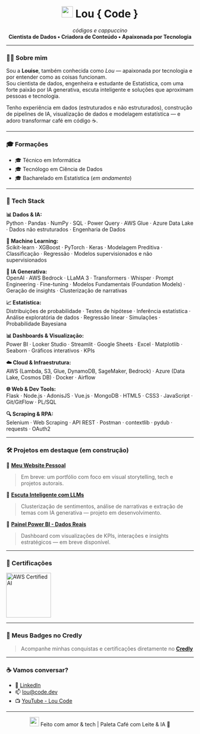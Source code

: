 <h1 align="center">
  <img src="https://img.icons8.com/ios-filled/50/d8a39d/coffee.png" width="30"/>
  Lou { Code }
</h1>

<p align="center">
  <em>códigos e cappuccino</em><br/>
  <strong>Cientista de Dados • Criadora de Conteúdo • Apaixonada por Tecnologia</strong>
</p>

---

### 👩‍💻 Sobre mim

Sou a **Louise**, também conhecida como *Lou* — apaixonada por tecnologia e por entender como as coisas funcionam.  
Sou cientista de dados, engenheira e estudante de Estatística, com uma forte paixão por IA generativa, escuta inteligente e soluções que aproximam pessoas e tecnologia.

Tenho experiência em dados (estruturados e não estruturados), construção de pipelines de IA, visualização de dados e modelagem estatística — e adoro transformar café em código ☕.

---

### 🎓 Formações

- 🎓 Técnico em Informática  
- 🎓 Tecnólogo em Ciência de Dados  
- 🎓 Bacharelado em Estatística (*em andamento*)

---

### 🧰 Tech Stack

**📊 Dados & IA:**  
Python · Pandas · NumPy · SQL · Power Query · AWS Glue · Azure Data Lake · Dados não estruturados · Engenharia de Dados

**🤖 Machine Learning:**  
Scikit-learn · XGBoost · PyTorch · Keras · Modelagem Preditiva · Classificação · Regressão · Modelos supervisionados e não supervisionados

**🧠 IA Generativa:**  
OpenAI · AWS Bedrock · LLaMA 3 · Transformers · Whisper · Prompt Engineering · Fine-tuning · Modelos Fundamentais (Foundation Models) · Geração de insights · Clusterização de narrativas

**📈 Estatística:**  
Distribuições de probabilidade · Testes de hipótese · Inferência estatística · Análise exploratória de dados · Regressão linear · Simulações · Probabilidade Bayesiana

**📊 Dashboards & Visualização:**  
Power BI · Looker Studio · Streamlit · Google Sheets · Excel · Matplotlib · Seaborn · Gráficos interativos · KPIs

**☁️ Cloud & Infraestrutura:**  
AWS (Lambda, S3, Glue, DynamoDB, SageMaker, Bedrock) · Azure (Data Lake, Cosmos DB) · Docker · Airflow

**🌐 Web & Dev Tools:**  
Flask · Node.js · AdonisJS · Vue.js · MongoDB · HTML5 · CSS3 · JavaScript · Git/GitFlow · PL/SQL

**🔍 Scraping & RPA:**  
Selenium · Web Scraping · API REST · Postman · contextlib · pydub · requests · OAuth2


---


### 🛠️ Projetos em destaque (em construção)

🔧 **[Meu Website Pessoal](https://loucode.dev)**  
> Em breve: um portfólio com foco em visual storytelling, tech e projetos autorais.

🔧 **[Escuta Inteligente com LLMs](https://github.com/loucode/clustering-llm)**  
> Clusterização de sentimentos, análise de narrativas e extração de temas com IA generativa — projeto em desenvolvimento.

🔧 **[Painel Power BI - Dados Reais](https://github.com/loucode/powerbi-dashboard)**  
> Dashboard com visualizações de KPIs, interações e insights estratégicos — em breve disponível.


---

### 📜 Certificações

[<img src="https://images.credly.com/size/340x340/images/684f6b83-2f9d-4d9e-92d2-eab5f593bdb3/image.png" width="120" alt="AWS Certified AI"/>](https://www.credly.com/badges/9a6048ad-2bf2-4ac9-919c-ba6447fcd131/public_url)

---

### 🏅 Meus Badges no Credly

> Acompanhe minhas conquistas e certificações diretamente no [**Credly**](https://www.credly.com/users/louise-carvalho/badges)

---

### ☕ Vamos conversar?

- 💼 [LinkedIn](https://www.linkedin.com/in/louiseca/)
- 📫 lou@code.dev
- 📺 [YouTube - Lou Code](https://www.youtube.com/@LouCode)

---

<p align="center">
  <img src="https://img.icons8.com/ios-filled/50/d8a39d/laptop.png" width="25"/> Feito com amor & tech | Paleta Café com Leite & IA 🎨
</p>
